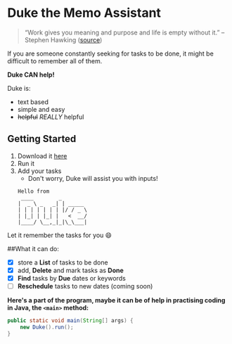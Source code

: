# Duke the Memo Assistant
> “Work gives you meaning and purpose and life is empty without it.”  – Stephen Hawking ([source](https://dansilvestre.com/productivity-quotes/))

If you are someone constantly seeking for tasks to be done, it might be difficult to remember all of them.

**Duke CAN help!**

Duke is:
* text based
* simple and easy
* ~~helpful~~ *REALLY* helpful 

## Getting Started
1. Download it [here](https://github.com/wanyu-l/ip/releases/download/v0.1/Duke.java.jar)
2. Run it
3. Add your tasks
   - Don't worry, Duke will assist you with inputs!
   ```
   Hello from
    ____        _        
   |  _ \ _   _| | _____ 
   | | | | | | | |/ / _ \
   | |_| | |_| |   <  __/
   |____/ \__,_|_|\_\___|
   ```   
Let it remember the tasks for you 😄

##What it can do:
- [x] store a **List** of tasks to be done
- [x] add, **Delete** and mark tasks as **Done**
- [x] **Find** tasks by **Due** dates or keywords
- [ ] **Reschedule** tasks to new dates (coming soon)

**Here's a part of the program, maybe it can be of help in practising coding in Java, the `<main>` method:**
```java
public static void main(String[] args) {
    new Duke().run();
}
```
